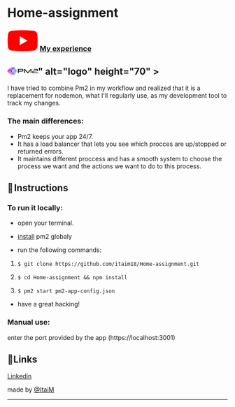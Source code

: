 # Home-assignment
### <img src="https://github.com/itaim18/Home-assignment/blob/master/YouTube.svg.webp" alt="logo" width="70" > [My experience](https://www.youtube.com/watch?v=QrIyILiSRo0&ab_channel=ItaiMizlish)
## <img src="https://raw.githubusercontent.com/Unitech/pm2/master/pres/pm2-v4.png" alt="logo" width="70" >" alt="logo" height="70" >
I have tried to combine Pm2 in my workflow and realized that it is a replacement for nodemon, what I'll regularly use, as my development tool to track my changes.
### The main differences:
- Pm2 keeps your app 24/7.
- It has a load balancer that lets you see which procces are up/stopped or returned errors.
- It maintains different proccess and has a smooth system to choose the process we want and the actions we want to do to this process.



## 📃 Instructions
### To run it locally:
- open your terminal.
- [install](https://pm2.io/docs/runtime/guide/installation/) pm2 globaly

- run the following commands:
1. `$ git clone https://github.com/itaim18/Home-assignment.git`

2. `$ cd Home-assignment && npm install`

3. `$ pm2 start pm2-app-config.json`

- have a great hacking!

### Manual use:
enter the port provided by the app (https://localhost:3001)

## 🔗Links

[Linkedin](https://www.linkedin.com/in/itai-mizlish/)

made by [@ItaiM](https://github.com/itaim18)

----
